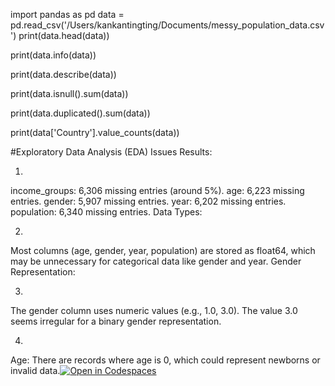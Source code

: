 import pandas as pd
data = pd.read_csv('/Users/kankantingting/Documents/messy_population_data.csv') 
print(data.head(data))

print(data.info(data))

print(data.describe(data))

print(data.isnull().sum(data))

print(data.duplicated().sum(data))

print(data['Country'].value_counts(data)) 

#Exploratory Data Analysis (EDA) Issues Results:

1) 

income_groups: 6,306 missing entries (around 5%).
age: 6,223 missing entries.
gender: 5,907 missing entries.
year: 6,202 missing entries.
population: 6,340 missing entries.
Data Types:

2)
Most columns (age, gender, year, population) are stored as float64, which may be unnecessary for categorical data like gender and year.
Gender Representation:

3)
The gender column uses numeric values (e.g., 1.0, 3.0). The value 3.0 seems irregular for a binary gender representation.

4) 
Age:
There are records where age is 0, which could represent newborns or invalid data.[![Open in Codespaces](https://classroom.github.com/assets/launch-codespace-2972f46106e565e64193e422d61a12cf1da4916b45550586e14ef0a7c637dd04.svg)](https://classroom.github.com/open-in-codespaces?assignment_repo_id=16596636)

